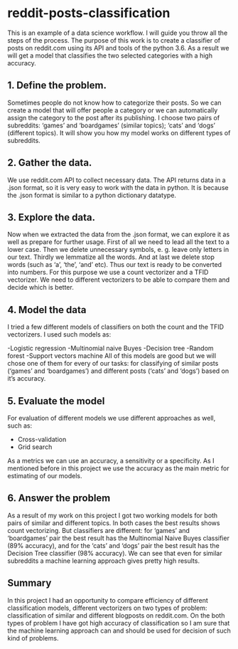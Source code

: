 # reddit-posts-classification
This is an example of a data science workflow. I will guide you throw all the steps of the process. The purpose of this work is to create a classifier of posts on reddit.com using its API and tools of the python 3.6. As a result we will get a model that classifies the two selected categories with a high accuracy.

## 1. Define the problem.

Sometimes people do not know how to categorize their posts. So we can create a model that will offer people a category or we can automatically assign the category to the post after its publishing. I choose two pairs of subreddits: ‘games’ and ‘boardgames’ (similar topics); ‘cats’ and ‘dogs’ (different topics). It will show you how my model works on different types of subreddits.

## 2. Gather the data.

We use reddit.com API to collect necessary data. The API returns data in a .json format, so it is very easy to work with the data in python. It is because the .json format is similar to a python dictionary datatype.

## 3. Explore the data.

Now when we extracted the data from the .json format, we can explore it as well as prepare for further usage. First of all we need to lead all the text to a lower case. Then we delete unnecessary symbols, e. g. leave only letters in our text. Thirdly we lemmatize all the words. And at last we delete stop words (such as ‘a’, ‘the’, ‘and’ etc). Thus our text is ready to be converted into numbers. For this purpose we use a count vectorizer and a TFID vectorizer. We need to different vectorizers to be able to compare them and decide which is better.

## 4. Model the data

I tried a few different models of classifiers on both the count and the TFID vectorizers. I used such models as:

-Logistic regression
-Multinomial naive Buyes
-Decision tree
-Random forest
-Support vectors machine
All of this models are good but we will chose one of them for every of our tasks: for classifying of similar posts (‘games’ and ‘boardgames’) and different posts (‘cats’ and ‘dogs’) based on it’s accuracy.

## 5. Evaluate the model

For evaluation of different models we use different approaches as well, such as:

- Cross-validation
- Grid search

As a metrics we can use an accuracy, a sensitivity or a specificity. As I mentioned before in this project we use the accuracy as the main metric for estimating of our models. 

## 6. Answer the problem

As a result of my work on this project I got two working models for both pairs of similar and different topics. In both cases the best results shows count vectorizing. But classifiers are different: for ‘games’ and ‘boardgames’ pair the best result has the Multinomial Naive Buyes classifier (89% accuracy), and for the ‘cats’ and ‘dogs’ pair the best result has the Decision Tree classifier (98% accuracy). We can see that even for similar subreddits a machine learning approach gives pretty high results.

## Summary

In this project I had an opportunity to compare efficiency of different classification models, different vectorizers on two types of problem: classification of similar and different blogposts on reddit.com. On the both types of problem I have got high accuracy of classification so I am sure that the machine learning approach can and should be used for decision of such kind of problems.
